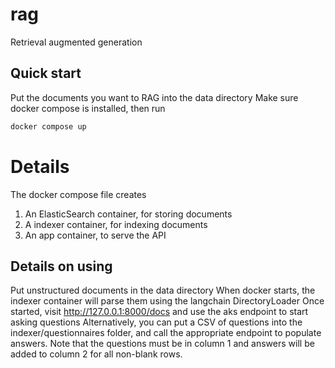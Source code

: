 # rag
Retrieval augmented generation

## Quick start
Put the documents you want to RAG into the data directory
Make sure docker compose is installed, then run
```bash
docker compose up
```

# Details
The docker compose file creates
1. An ElasticSearch container, for storing documents
2. A indexer container, for indexing documents
3. An app container, to serve the API

## Details on using
Put unstructured documents in the data directory
When docker starts, the indexer container will parse them using the langchain DirectoryLoader
Once started, visit http://127.0.0.1:8000/docs and use the aks endpoint to start asking questions
Alternatively, you can put a CSV of questions into the indexer/questionnaires folder, and call the appropriate endpoint to populate answers.
Note that the questions must be in column 1 and answers will be added to column 2 for all non-blank rows.


